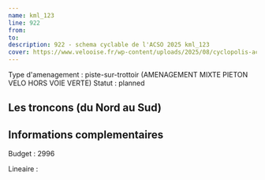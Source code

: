 ```yaml
---
name: kml_123 
line: 922
from: 
to:  
description: 922 - schema cyclable de l'ACSO 2025 kml_123 
cover: https://www.velooise.fr/wp-content/uploads/2025/08/cyclopolis-acso-922.jpg
---
```

Type d'amenagement : piste-sur-trottoir (AMENAGEMENT MIXTE PIETON VELO HORS VOIE VERTE)
Statut : planned
## Les troncons (du Nord au Sud)

## Informations complementaires

Budget  : 2996 

Lineaire :

